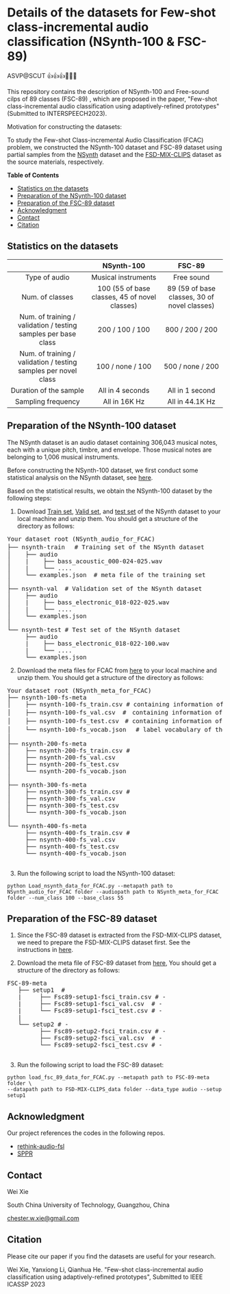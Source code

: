 # Details of the datasets for Few-shot class-incremental audio classification (NSynth-100 & FSC-89)
ASVP@SCUT 👍👍👍🤙🤙🤙

This repository contains the description of NSynth-100 and Free-sound cilps of 89 classes (FSC-89) , which are proposed in the paper, 
"Few-shot class-incremental audio classification using adaptively-refined prototypes" (Submitted to INTERSPEECH2023).

Motivation for constructing the datasets: 

To study the Few-shot Class-incremental Audio Classification (FCAC) problem, we constructed the NSynth-100 dataset and FSC-89 dataset
using partial samples from the [NSynth](https://magenta.tensorflow.org/datasets/nsynth) dataset and the [FSD-MIX-CLIPS](https://zenodo.org/record/5574135#.YWyINEbMIWo) dataset as the source materials,
respectively.



**Table of Contents**
- [Statistics on the datasets](#statistics-on-the-datasets)
- [Preparation of the NSynth-100 dataset](#preparation-of-the-NSynth-100-dataset)
- [Preparation of the FSC-89 dataset](#preparation-of-the-fsc-89-dataset)
- [Acknowledgment](#acknowledgment)
- [Contact](#contact)
- [Citation](#citation)


## Statistics on the datasets
|                                                                 |                  NSynth-100                   |                    FSC-89                    |
|:---------------------------------------------------------------:|:---------------------------------------------:|:--------------------------------------------:|
|                          Type of audio                          |              Musical instruments              |                  Free sound                  |
|                         Num. of classes                         | 100 (55 of base classes, 45 of novel classes) | 89 (59 of base classes, 30 of novel classes) |
| Num. of training / validation / testing samples per base class  |                200 / 100 / 100                |               800 / 200 / 200                |
| Num. of training / validation / testing samples per novel class |               100 / none / 100                |               500 / none / 200               |
|                     Duration of the sample                      |               All in 4 seconds                |               All in 1 second                |
|                       Sampling frequency                        |                 All in 16K Hz                 |               All in 44.1K Hz                |

## Preparation of the NSynth-100 dataset


The NSynth dataset is an audio dataset containing 306,043 musical notes, each with a unique pitch, timbre, and envelope. 
Those musical notes are belonging to 1,006 musical instruments. 

Before constructing the NSynth-100 dataset, we first conduct some statistical analysis on the NSynth dataset, see [here](/Statistics_of_the_Nsynth_dataset.md).

Based on the statistical results, we obtain the NSynth-100 dataset by the following steps:

1. Download [Train set](http://download.magenta.tensorflow.org/datasets/nsynth/nsynth-train.jsonwav.tar.gz), [Valid set](http://download.magenta.tensorflow.org/datasets/nsynth/nsynth-valid.jsonwav.tar.gz), and [test set](http://download.magenta.tensorflow.org/datasets/nsynth/nsynth-test.jsonwav.tar.gz) of the NSynth dataset to your local machine and unzip them.
You should get a structure of the directory as follows:
<pre>
Your dataset root (NSynth_audio_for_FCAC)
├── nsynth-train　 # Training set of the NSynth dataset
│    ├── audio
│    |    ├── bass_acoustic_000-024-025.wav
│    |    └── ....
│    └── examples.json  # meta file of the training set
│
├── nsynth-val  # Validation set of the NSynth dataset
│    ├── audio
│    |    ├── bass_electronic_018-022-025.wav
│    |    └── ....
│    └── examples.json
│
└── nsynth-test # Test set of the NSynth dataset
     ├── audio
     |    ├── bass_electronic_018-022-100.wav
     |    └── ....
     └── examples.json
</pre>
2. Download the meta files for FCAC from [here](./Nsynth_meta_for_FCAC) to your local machine and unzip them.
You should get a structure of the directory as follows:
<pre>
Your dataset root (NSynth_meta_for_FCAC)
├── nsynth-100-fs-meta
│    ├── nsynth-100-fs_train.csv # containing information of all training samples from the base and novel classes
│    ├── nsynth-100-fs_val.csv  #　containing information of all validation samples from the base classes
│    ├── nsynth-100-fs_test.csv　# containing information of all test samples from the old and novel classes
│    └── nsynth-100-fs_vocab.json 　# label vocabulary of the dataset
│    
├── nsynth-200-fs-meta
│    ├── nsynth-200-fs_train.csv #  
│    ├── nsynth-200-fs_val.csv
│    ├── nsynth-200-fs_test.csv
│    └── nsynth-200-fs_vocab.json
│    
├── nsynth-300-fs-meta
│    ├── nsynth-300-fs_train.csv #  
│    ├── nsynth-300-fs_val.csv
│    ├── nsynth-300-fs_test.csv
│    └── nsynth-300-fs_vocab.json
│       
└── nsynth-400-fs-meta
     ├── nsynth-400-fs_train.csv #  
     ├── nsynth-400-fs_val.csv
     ├── nsynth-400-fs_test.csv
     └── nsynth-400-fs_vocab.json

</pre>

3. Run the following script to load the NSynth-100 dataset:
```
python Load_nsynth_data_for_FCAC.py --metapath path to NSynth_audio_for_FCAC folder --audiopath path to NSynth_meta_for_FCAC folder --num_class 100 --base_class 55

```

## Preparation of the FSC-89 dataset

1. Since the FSC-89 dataset is extracted from the FSD-MIX-CLIPS dataset, we need to prepare the FSD-MIX-CLIPS dataset first. See the instructions in
[here](./Preparation_of_the_FSD-MIX-CLIPS_dataset/README.md).

2. Download the meta file of FSC-89 dataset from [here](./FSC-89-meta), You should get a structure of the directory as follows:

<pre>
FSC-89-meta   
   ├── setup1  # 
   |     ├── Fsc89-setup1-fsci_train.csv # -  
   |     ├── Fsc89-setup1-fsci_val.csv  # -  
   |     └── Fsc89-setup1-fsci_test.csv # -  
   |
   └── setup2 # -  
         ├── Fsc89-setup2-fsci_train.csv # -  
         ├── Fsc89-setup2-fsci_val.csv  # -  
         └── Fsc89-setup2-fsci_test.csv # -  

</pre>

3. Run the following script to load the FSC-89 dataset:

```
python load_fsc_89_data_for_FCAC.py --metapath path to FSC-89-meta folder \
--datapath path to FSD-MIX-CLIPS_data folder --data_type audio --setup setup1
```

## Acknowledgment
Our project references the codes in the following repos.

- [rethink-audio-fsl](https://github.com/wangyu/rethink-audio-fsl)
- [SPPR](https://github.com/zhukaii/SPPR)

## Contact
Wei Xie

South China University of Technology, Guangzhou, China
 
chester.w.xie@gmail.com


## Citation
Please cite our paper if you find the datasets are useful for your research.

Wei Xie, Yanxiong Li, Qianhua He. "Few-shot class-incremental audio classification using adaptively-refined prototypes", Submitted to IEEE ICASSP 2023


